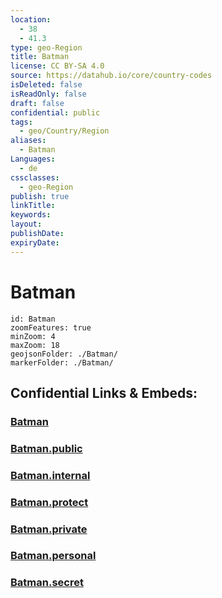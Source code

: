 ```yaml
---
location:
  - 38
  - 41.3
type: geo-Region
title: Batman
license: CC BY-SA 4.0
source: https://datahub.io/core/country-codes
isDeleted: false
isReadOnly: false
draft: false
confidential: public
tags:
  - geo/Country/Region
aliases:
  - Batman
Languages:
  - de
cssclasses:
  - geo-Region
publish: true
linkTitle:
keywords:
layout:
publishDate:
expiryDate:
---
```


# Batman

```leaflet
id: Batman
zoomFeatures: true 
minZoom: 4 
maxZoom: 18
geojsonFolder: ./Batman/
markerFolder: ./Batman/
```


## Confidential Links & Embeds: 

### [Batman](/_Standards/Earth/Continent/Europe/Europe~East/Turkey/Provinces~Turkey/Batman.md) 

### [Batman.public](/_public/Earth/Continent/Europe/Europe~East/Turkey/Provinces~Turkey/Batman.public.md) 

### [Batman.internal](/_internal/Earth/Continent/Europe/Europe~East/Turkey/Provinces~Turkey/Batman.internal.md) 

### [Batman.protect](/_protect/Earth/Continent/Europe/Europe~East/Turkey/Provinces~Turkey/Batman.protect.md) 

### [Batman.private](/_private/Earth/Continent/Europe/Europe~East/Turkey/Provinces~Turkey/Batman.private.md) 

### [Batman.personal](/_personal/Earth/Continent/Europe/Europe~East/Turkey/Provinces~Turkey/Batman.personal.md) 

### [Batman.secret](/_secret/Earth/Continent/Europe/Europe~East/Turkey/Provinces~Turkey/Batman.secret.md)

